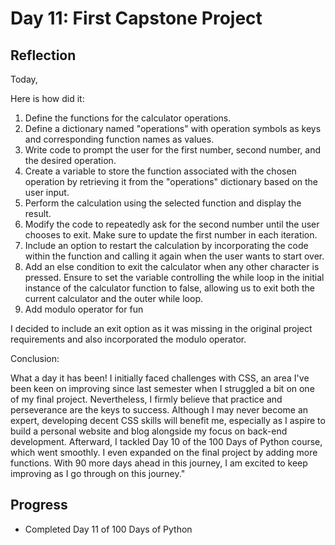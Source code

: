 # Day 11: First Capstone Project
## Reflection
 Today, 

 Here is how did it:
 1. Define the functions for the calculator operations.
 2. Define a dictionary named "operations" with operation symbols as keys and corresponding function names as values.
 3. Write code to prompt the user for the first number, second number, and the desired operation.
 4. Create a variable to store the function associated with the chosen operation by retrieving it from the "operations" dictionary based on the user input.
 5. Perform the calculation using the selected function and display the result.
 6. Modify the code to repeatedly ask for the second number until the user chooses to exit. Make sure to update the first number in each iteration.
 8. Include an option to restart the calculation by incorporating the code within the function and calling it again when the user wants to start over.
 9. Add an else condition to exit the calculator when any other character is pressed. Ensure to set the variable controlling the while loop in the initial instance of the calculator function to false, allowing us to exit both the current calculator and the outer while loop.
 10. Add modulo operator for fun

 I decided to include an exit option as it was missing in the original project requirements and also incorporated the modulo operator.

 Conclusion:

 What a day it has been! I initially faced challenges with CSS, an area I've been keen on improving since last semester when I struggled a bit on one of my final project. Nevertheless, I firmly believe that practice and perseverance are the keys to success. Although I may never become an expert, developing decent CSS skills will benefit me, especially as I aspire to build a personal website and blog alongside my focus on back-end development. Afterward, I tackled Day 10 of the 100 Days of Python course, which went smoothly. I even expanded on the final project by adding more functions. With 90 more days ahead in this journey, I am excited to keep improving as I go through on this journey."

## Progress
 - Completed Day 11 of 100 Days of Python
